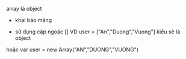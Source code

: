 array là object 

- khai báo mảng 
+ sử dụng cặp ngoặc []
VD user = ["An","Duong","Vuong"]
kiểu sẽ là object 

hoặc 
var user = new Array("AN","DUONG","VUONG")  